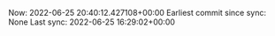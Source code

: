 Now: 2022-06-25 20:40:12.427108+00:00 Earliest commit since sync: None Last sync: 2022-06-25 16:29:02+00:00

